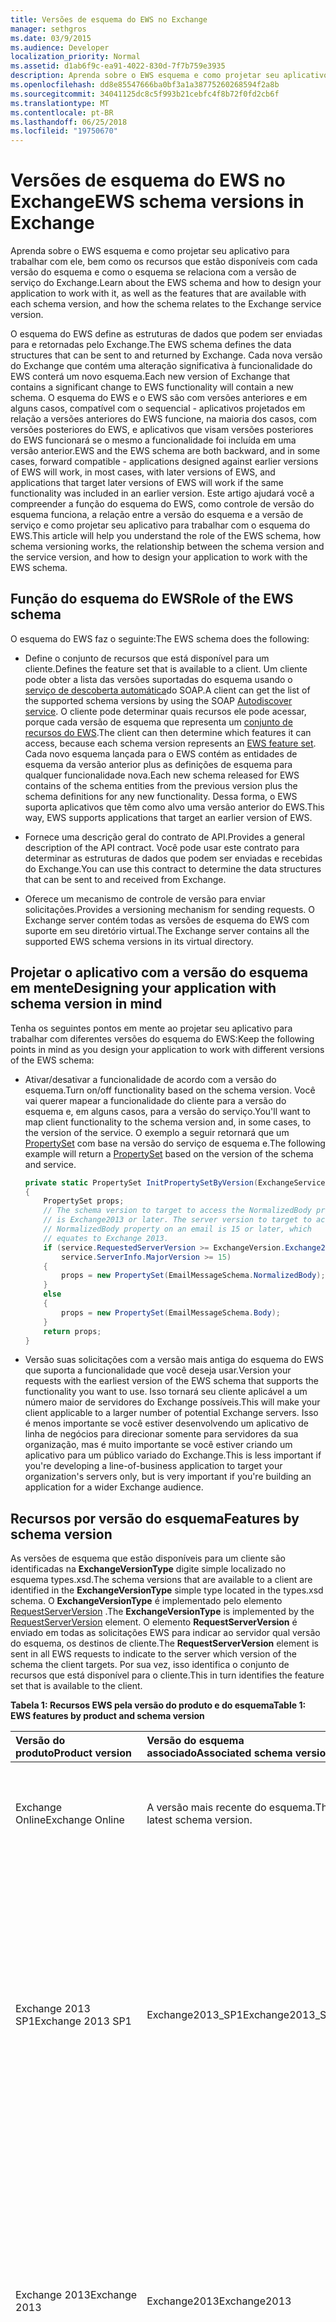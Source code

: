 ```yaml
---
title: Versões de esquema do EWS no Exchange
manager: sethgros
ms.date: 03/9/2015
ms.audience: Developer
localization_priority: Normal
ms.assetid: d1ab6f9c-ea91-4022-830d-7f7b759e3935
description: Aprenda sobre o EWS esquema e como projetar seu aplicativo para trabalhar com ele, bem como os recursos que estão disponíveis com cada versão do esquema e como o esquema se relaciona com a versão de serviço do Exchange.
ms.openlocfilehash: dd8e85547666ba0bf3a1a38775260268594f2a8b
ms.sourcegitcommit: 34041125dc8c5f993b21cebfc4f8b72f0fd2cb6f
ms.translationtype: MT
ms.contentlocale: pt-BR
ms.lasthandoff: 06/25/2018
ms.locfileid: "19750670"
---
```

# <a name="ews-schema-versions-in-exchange"></a><span data-ttu-id="aea36-103">Versões de esquema do EWS no Exchange</span><span class="sxs-lookup"><span data-stu-id="aea36-103">EWS schema versions in Exchange</span></span>

<span data-ttu-id="aea36-104">Aprenda sobre o EWS esquema e como projetar seu aplicativo para trabalhar com ele, bem como os recursos que estão disponíveis com cada versão do esquema e como o esquema se relaciona com a versão de serviço do Exchange.</span><span class="sxs-lookup"><span data-stu-id="aea36-104">Learn about the EWS schema and how to design your application to work with it, as well as the features that are available with each schema version, and how the schema relates to the Exchange service version.</span></span>
  
<span data-ttu-id="aea36-105">O esquema do EWS define as estruturas de dados que podem ser enviadas para e retornadas pelo Exchange.</span><span class="sxs-lookup"><span data-stu-id="aea36-105">The EWS schema defines the data structures that can be sent to and returned by Exchange.</span></span> <span data-ttu-id="aea36-106">Cada nova versão do Exchange que contém uma alteração significativa à funcionalidade do EWS conterá um novo esquema.</span><span class="sxs-lookup"><span data-stu-id="aea36-106">Each new version of Exchange that contains a significant change to EWS functionality will contain a new schema.</span></span> <span data-ttu-id="aea36-107">O esquema do EWS e o EWS são com versões anteriores e em alguns casos, compatível com o sequencial - aplicativos projetados em relação a versões anteriores do EWS funcione, na maioria dos casos, com versões posteriores do EWS, e aplicativos que visam versões posteriores do EWS funcionará se o mesmo a funcionalidade foi incluída em uma versão anterior.</span><span class="sxs-lookup"><span data-stu-id="aea36-107">EWS and the EWS schema are both backward, and in some cases, forward compatible - applications designed against earlier versions of EWS will work, in most cases, with later versions of EWS, and applications that target later versions of EWS will work if the same functionality was included in an earlier version.</span></span> <span data-ttu-id="aea36-108">Este artigo ajudará você a compreender a função do esquema do EWS, como controle de versão do esquema funciona, a relação entre a versão do esquema e a versão de serviço e como projetar seu aplicativo para trabalhar com o esquema do EWS.</span><span class="sxs-lookup"><span data-stu-id="aea36-108">This article will help you understand the role of the EWS schema, how schema versioning works, the relationship between the schema version and the service version, and how to design your application to work with the EWS schema.</span></span> 
  
## <a name="role-of-the-ews-schema"></a><span data-ttu-id="aea36-109">Função do esquema do EWS</span><span class="sxs-lookup"><span data-stu-id="aea36-109">Role of the EWS schema</span></span>

<span data-ttu-id="aea36-110">O esquema do EWS faz o seguinte:</span><span class="sxs-lookup"><span data-stu-id="aea36-110">The EWS schema does the following:</span></span>
  
- <span data-ttu-id="aea36-111">Define o conjunto de recursos que está disponível para um cliente.</span><span class="sxs-lookup"><span data-stu-id="aea36-111">Defines the feature set that is available to a client.</span></span> <span data-ttu-id="aea36-112">Um cliente pode obter a lista das versões suportadas do esquema usando o [serviço de descoberta automática](autodiscover-for-exchange.md)do SOAP.</span><span class="sxs-lookup"><span data-stu-id="aea36-112">A client can get the list of the supported schema versions by using the SOAP [Autodiscover service](autodiscover-for-exchange.md).</span></span> <span data-ttu-id="aea36-113">O cliente pode determinar quais recursos ele pode acessar, porque cada versão de esquema que representa um [conjunto de recursos do EWS](ews-schema-versions-in-exchange.md#bk_features).</span><span class="sxs-lookup"><span data-stu-id="aea36-113">The client can then determine which features it can access, because each schema version represents an [EWS feature set](ews-schema-versions-in-exchange.md#bk_features).</span></span> <span data-ttu-id="aea36-114">Cada novo esquema lançada para o EWS contém as entidades de esquema da versão anterior plus as definições de esquema para qualquer funcionalidade nova.</span><span class="sxs-lookup"><span data-stu-id="aea36-114">Each new schema released for EWS contains of the schema entities from the previous version plus the schema definitions for any new functionality.</span></span> <span data-ttu-id="aea36-115">Dessa forma, o EWS suporta aplicativos que têm como alvo uma versão anterior do EWS.</span><span class="sxs-lookup"><span data-stu-id="aea36-115">This way, EWS supports applications that target an earlier version of EWS.</span></span>
    
- <span data-ttu-id="aea36-116">Fornece uma descrição geral do contrato de API.</span><span class="sxs-lookup"><span data-stu-id="aea36-116">Provides a general description of the API contract.</span></span> <span data-ttu-id="aea36-117">Você pode usar este contrato para determinar as estruturas de dados que podem ser enviadas e recebidas do Exchange.</span><span class="sxs-lookup"><span data-stu-id="aea36-117">You can use this contract to determine the data structures that can be sent to and received from Exchange.</span></span>
    
- <span data-ttu-id="aea36-118">Oferece um mecanismo de controle de versão para enviar solicitações.</span><span class="sxs-lookup"><span data-stu-id="aea36-118">Provides a versioning mechanism for sending requests.</span></span> <span data-ttu-id="aea36-119">O Exchange server contém todas as versões de esquema do EWS com suporte em seu diretório virtual.</span><span class="sxs-lookup"><span data-stu-id="aea36-119">The Exchange server contains all the supported EWS schema versions in its virtual directory.</span></span> 
    
## <a name="designing-your-application-with-schema-version-in-mind"></a><span data-ttu-id="aea36-120">Projetar o aplicativo com a versão do esquema em mente</span><span class="sxs-lookup"><span data-stu-id="aea36-120">Designing your application with schema version in mind</span></span>

<span data-ttu-id="aea36-121">Tenha os seguintes pontos em mente ao projetar seu aplicativo para trabalhar com diferentes versões do esquema do EWS:</span><span class="sxs-lookup"><span data-stu-id="aea36-121">Keep the following points in mind as you design your application to work with different versions of the EWS schema:</span></span>
  
- <span data-ttu-id="aea36-122">Ativar/desativar a funcionalidade de acordo com a versão do esquema.</span><span class="sxs-lookup"><span data-stu-id="aea36-122">Turn on/off functionality based on the schema version.</span></span> <span data-ttu-id="aea36-123">Você vai querer mapear a funcionalidade do cliente para a versão do esquema e, em alguns casos, para a versão do serviço.</span><span class="sxs-lookup"><span data-stu-id="aea36-123">You'll want to map client functionality to the schema version and, in some cases, to the version of the service.</span></span> <span data-ttu-id="aea36-124">O exemplo a seguir retornará que um [PropertySet](http://msdn.microsoft.com/pt-br/library/office/microsoft.exchange.webservices.data.propertyset%28v=exchg.80%29.aspx) com base na versão do serviço de esquema e.</span><span class="sxs-lookup"><span data-stu-id="aea36-124">The following example will return a [PropertySet](http://msdn.microsoft.com/pt-br/library/office/microsoft.exchange.webservices.data.propertyset%28v=exchg.80%29.aspx) based on the version of the schema and service.</span></span> 
    
  ```cs
  private static PropertySet InitPropertySetByVersion(ExchangeService service)
  {
      PropertySet props;
      // The schema version to target to access the NormalizedBody property 
      // is Exchange2013 or later. The server version to target to access the 
      // NormalizedBody property on an email is 15 or later, which 
      // equates to Exchange 2013.
      if (service.RequestedServerVersion >= ExchangeVersion.Exchange2013 &amp;&amp;
          service.ServerInfo.MajorVersion >= 15)
      {
          props = new PropertySet(EmailMessageSchema.NormalizedBody);
      }
      else
      {
          props = new PropertySet(EmailMessageSchema.Body);
      }
      return props;
  }
  ```

- <span data-ttu-id="aea36-125">Versão suas solicitações com a versão mais antiga do esquema do EWS que suporta a funcionalidade que você deseja usar.</span><span class="sxs-lookup"><span data-stu-id="aea36-125">Version your requests with the earliest version of the EWS schema that supports the functionality you want to use.</span></span> <span data-ttu-id="aea36-126">Isso tornará seu cliente aplicável a um número maior de servidores do Exchange possíveis.</span><span class="sxs-lookup"><span data-stu-id="aea36-126">This will make your client applicable to a larger number of potential Exchange servers.</span></span> <span data-ttu-id="aea36-127">Isso é menos importante se você estiver desenvolvendo um aplicativo de linha de negócios para direcionar somente para servidores da sua organização, mas é muito importante se você estiver criando um aplicativo para um público variado do Exchange.</span><span class="sxs-lookup"><span data-stu-id="aea36-127">This is less important if you're developing a line-of-business application to target your organization's servers only, but is very important if you're building an application for a wider Exchange audience.</span></span>
    
## <a name="features-by-schema-version"></a><span data-ttu-id="aea36-128">Recursos por versão do esquema</span><span class="sxs-lookup"><span data-stu-id="aea36-128">Features by schema version</span></span>
<span data-ttu-id="aea36-129"><a name="bk_features"> </a></span><span class="sxs-lookup"><span data-stu-id="aea36-129"></span></span>

<span data-ttu-id="aea36-130">As versões de esquema que estão disponíveis para um cliente são identificadas na **ExchangeVersionType** digite simple localizado no esquema types.xsd.</span><span class="sxs-lookup"><span data-stu-id="aea36-130">The schema versions that are available to a client are identified in the **ExchangeVersionType** simple type located in the types.xsd schema.</span></span> <span data-ttu-id="aea36-131">O **ExchangeVersionType** é implementado pelo elemento [RequestServerVersion](http://msdn.microsoft.com/library/af4032d5-42b3-463e-9d0a-8236d78e5b75%28Office.15%29.aspx) .</span><span class="sxs-lookup"><span data-stu-id="aea36-131">The **ExchangeVersionType** is implemented by the [RequestServerVersion](http://msdn.microsoft.com/library/af4032d5-42b3-463e-9d0a-8236d78e5b75%28Office.15%29.aspx) element.</span></span> <span data-ttu-id="aea36-132">O elemento **RequestServerVersion** é enviado em todas as solicitações EWS para indicar ao servidor qual versão do esquema, os destinos de cliente.</span><span class="sxs-lookup"><span data-stu-id="aea36-132">The **RequestServerVersion** element is sent in all EWS requests to indicate to the server which version of the schema the client targets.</span></span> <span data-ttu-id="aea36-133">Por sua vez, isso identifica o conjunto de recursos que está disponível para o cliente.</span><span class="sxs-lookup"><span data-stu-id="aea36-133">This in turn identifies the feature set that is available to the client.</span></span> 
  
<span data-ttu-id="aea36-134">**Tabela 1: Recursos EWS pela versão do produto e do esquema**</span><span class="sxs-lookup"><span data-stu-id="aea36-134">**Table 1: EWS features by product and schema version**</span></span>

|<span data-ttu-id="aea36-135">**Versão do produto**</span><span class="sxs-lookup"><span data-stu-id="aea36-135">**Product version**</span></span>|<span data-ttu-id="aea36-136">**Versão do esquema associado**</span><span class="sxs-lookup"><span data-stu-id="aea36-136">**Associated schema version**</span></span>|<span data-ttu-id="aea36-137">**Recursos**</span><span class="sxs-lookup"><span data-stu-id="aea36-137">**Features**</span></span>|
|:-----|:-----|:-----|
|<span data-ttu-id="aea36-138">Exchange Online</span><span class="sxs-lookup"><span data-stu-id="aea36-138">Exchange Online</span></span>  |<span data-ttu-id="aea36-139">A versão mais recente do esquema.</span><span class="sxs-lookup"><span data-stu-id="aea36-139">The latest schema version.</span></span>  |<span data-ttu-id="aea36-140">Inclui todos os recursos na versão atual do Exchange além de quaisquer recursos novos que são adicionadas aos clientes online.</span><span class="sxs-lookup"><span data-stu-id="aea36-140">Includes all the features in the current version of Exchange in addition to any new features that are added for online clients.</span></span> |
|<span data-ttu-id="aea36-141">Exchange 2013 SP1</span><span class="sxs-lookup"><span data-stu-id="aea36-141">Exchange 2013 SP1</span></span> |<span data-ttu-id="aea36-142">Exchange2013_SP1</span><span class="sxs-lookup"><span data-stu-id="aea36-142">Exchange2013_SP1</span></span> | <span data-ttu-id="aea36-143">Inclui todos os recursos no Exchange 2013.</span><span class="sxs-lookup"><span data-stu-id="aea36-143">Includes all the features in Exchange 2013.</span></span><br/><br/><span data-ttu-id="aea36-144">Os seguintes recursos foram introduzidos no Exchange 2013 SP1:</span><span class="sxs-lookup"><span data-stu-id="aea36-144">The following features were introduced in Exchange 2013 SP1:</span></span> <ul><li>[<span data-ttu-id="aea36-145">Política de retenção de caixa de correio</span><span class="sxs-lookup"><span data-stu-id="aea36-145">Mailbox hold policy</span></span>](http://msdn.microsoft.com/pt-br/library/office/microsoft.exchange.webservices.data.exchangeservice.setholdonmailboxes%28v=exchg.80%29.aspx) </li><li> [<span data-ttu-id="aea36-146">Propor novo horário</span><span class="sxs-lookup"><span data-stu-id="aea36-146">Propose new time</span></span>](how-to-propose-a-new-meeting-time-by-using-ews-in-exchange.md) </li><li>  <span data-ttu-id="aea36-147">Leia as atualizações de recebimento para [Atualizar](http://msdn.microsoft.com/pt-br/library/office/dn600559%28v=exchg.80%29.aspx) e [Excluir](http://msdn.microsoft.com/pt-br/library/office/dn600557%28v=exchg.80%29.aspx) itens</span><span class="sxs-lookup"><span data-stu-id="aea36-147">Read receipt updates for [updating](http://msdn.microsoft.com/pt-br/library/office/dn600559%28v=exchg.80%29.aspx) and [deleting](http://msdn.microsoft.com/pt-br/library/office/dn600557%28v=exchg.80%29.aspx) items</span></span>  </li><li> <span data-ttu-id="aea36-148">Atualização de [informações de IRM](http://msdn.microsoft.com/pt-br/library/office/microsoft.exchange.webservices.data.conversation.hasirm%28v=exchg.80%29.aspx) para conversas</span><span class="sxs-lookup"><span data-stu-id="aea36-148">[IRM information](http://msdn.microsoft.com/pt-br/library/office/microsoft.exchange.webservices.data.conversation.hasirm%28v=exchg.80%29.aspx) update for conversations</span></span>  </li></ul> |
|<span data-ttu-id="aea36-149">Exchange 2013</span><span class="sxs-lookup"><span data-stu-id="aea36-149">Exchange 2013</span></span>   |<span data-ttu-id="aea36-150">Exchange2013</span><span class="sxs-lookup"><span data-stu-id="aea36-150">Exchange2013</span></span>   | <span data-ttu-id="aea36-151">Inclui todos os recursos introduzidos no Exchange 2007 e Exchange 2010.</span><span class="sxs-lookup"><span data-stu-id="aea36-151">Includes all features introduced in Exchange 2007 and Exchange 2010.</span></span> <br/><br/><span data-ttu-id="aea36-152">Os seguintes recursos foram introduzidos no Exchange 2013:</span><span class="sxs-lookup"><span data-stu-id="aea36-152">The following features were introduced in Exchange 2013:</span></span><ul><li><span data-ttu-id="aea36-153">Arquivamento</span><span class="sxs-lookup"><span data-stu-id="aea36-153">Archiving</span></span>  </li><li>  <span data-ttu-id="aea36-154">Descoberta eletrônica</span><span class="sxs-lookup"><span data-stu-id="aea36-154">eDiscovery</span></span>  </li><li>  <span data-ttu-id="aea36-155">Personagens</span><span class="sxs-lookup"><span data-stu-id="aea36-155">Personas</span></span>  </li><li>  <span data-ttu-id="aea36-156">Políticas de retenção</span><span class="sxs-lookup"><span data-stu-id="aea36-156">Retention policies</span></span>  </li><li>  <span data-ttu-id="aea36-157">Repositório unificado de contatos</span><span class="sxs-lookup"><span data-stu-id="aea36-157">Unified Contact Store</span></span>  </li><li>  <span data-ttu-id="aea36-158">Fotos dos usuários</span><span class="sxs-lookup"><span data-stu-id="aea36-158">User photos</span></span>  </li></ul> |
|<span data-ttu-id="aea36-159">Exchange 2010 SP3</span><span class="sxs-lookup"><span data-stu-id="aea36-159">Exchange 2010 SP2</span></span>   |<span data-ttu-id="aea36-160">Exchange2010_SP2</span><span class="sxs-lookup"><span data-stu-id="aea36-160">Exchange2010_SP2</span></span> | <span data-ttu-id="aea36-161">Inclui todos os recursos introduzidos no Exchange 2010 SP1.</span><span class="sxs-lookup"><span data-stu-id="aea36-161">Includes all the features introduced in Exchange 2010 SP1.</span></span> <br/><br/><span data-ttu-id="aea36-162">Os seguintes recursos foram introduzidos no Exchange 2010 SP2:</span><span class="sxs-lookup"><span data-stu-id="aea36-162">The following features were introduced in Exchange 2010 SP2:</span></span><ul><li><span data-ttu-id="aea36-163">Obtenha a validade da senha</span><span class="sxs-lookup"><span data-stu-id="aea36-163">Get Password Expiration</span></span>  </li><li>  <span data-ttu-id="aea36-164">Precisão de DateTime</span><span class="sxs-lookup"><span data-stu-id="aea36-164">DateTime precision</span></span>  </li><li>  <span data-ttu-id="aea36-165">Identificadores de propriedade atualizados para contatos</span><span class="sxs-lookup"><span data-stu-id="aea36-165">Updated property identifiers for contacts</span></span>  </li><li>  <span data-ttu-id="aea36-166">Novos cenários de representação</span><span class="sxs-lookup"><span data-stu-id="aea36-166">New impersonation scenarios</span></span>  </li></ul> |
|<span data-ttu-id="aea36-167">Exchange 2010 SP1</span><span class="sxs-lookup"><span data-stu-id="aea36-167">Exchange 2010 SP1</span></span>  |<span data-ttu-id="aea36-168">Exchange2010_SP1</span><span class="sxs-lookup"><span data-stu-id="aea36-168">Exchange2010_SP1</span></span>   | <span data-ttu-id="aea36-169">Inclui todos os recursos introduzidos no Exchange 2010.</span><span class="sxs-lookup"><span data-stu-id="aea36-169">Includes all the features introduced in Exchange 2010.</span></span> <br/><br/><span data-ttu-id="aea36-170">Os seguintes recursos foram introduzidos no Exchange 2010 SP1:</span><span class="sxs-lookup"><span data-stu-id="aea36-170">The following features were introduced in Exchange 2010 SP1:</span></span><ul><li><span data-ttu-id="aea36-171">Criar, recuperar e modificar as regras de caixa de entrada</span><span class="sxs-lookup"><span data-stu-id="aea36-171">Create, retrieve and modify Inbox rules</span></span>  </li><li>  <span data-ttu-id="aea36-172">Acesso programático à caixa de correio de arquivo morto</span><span class="sxs-lookup"><span data-stu-id="aea36-172">Programmatic access to Archive Mailbox</span></span>  </li><li>  <span data-ttu-id="aea36-173">Ações de conversas</span><span class="sxs-lookup"><span data-stu-id="aea36-173">Conversations actions</span></span>  </li><li>  <span data-ttu-id="aea36-174">Atravessando notificações de firewall</span><span class="sxs-lookup"><span data-stu-id="aea36-174">Firewall traversing notifications</span></span>  </li><li>  <span data-ttu-id="aea36-175">Recursos de administração aprimorado</span><span class="sxs-lookup"><span data-stu-id="aea36-175">Improved administration features</span></span>  </li><li>  <span data-ttu-id="aea36-176">Versão mista suporte aprimorado</span><span class="sxs-lookup"><span data-stu-id="aea36-176">Improved mixed version support</span></span>  </li><li>  <span data-ttu-id="aea36-177">Suporte à proteção de limitação</span><span class="sxs-lookup"><span data-stu-id="aea36-177">Throttling protection support</span></span>  </li><li>  <span data-ttu-id="aea36-178">Controle de acesso do aplicativo a EWS</span><span class="sxs-lookup"><span data-stu-id="aea36-178">Control of application access to EWS</span></span>  </li><li>  <span data-ttu-id="aea36-179">Suporte à autenticação de certificado de cliente</span><span class="sxs-lookup"><span data-stu-id="aea36-179">Client certificate authentication support</span></span>  </li></ul> |
|<span data-ttu-id="aea36-180">Exchange 2010</span><span class="sxs-lookup"><span data-stu-id="aea36-180">Exchange 2010</span></span>  |<span data-ttu-id="aea36-181">Exchange2010</span><span class="sxs-lookup"><span data-stu-id="aea36-181">Exchange2010</span></span>   | <span data-ttu-id="aea36-182">Inclui todos os recursos introduzidos no Exchange 2007 SP1.</span><span class="sxs-lookup"><span data-stu-id="aea36-182">Includes all features introduced in Exchange 2007 SP1.</span></span> <br/><br/><span data-ttu-id="aea36-183">Os seguintes recursos introduzidos na versão inicial do Exchange 2010:</span><span class="sxs-lookup"><span data-stu-id="aea36-183">The following features were introduced in the initial release version of Exchange 2010:</span></span><ul><li><span data-ttu-id="aea36-184">Lista completa de distribuição particular</span><span class="sxs-lookup"><span data-stu-id="aea36-184">Full Private Distribution List</span></span>  </li><li>  <span data-ttu-id="aea36-185">Objetos de configuração do usuário</span><span class="sxs-lookup"><span data-stu-id="aea36-185">User Configuration Objects</span></span>  </li><li>  <span data-ttu-id="aea36-186">Itens associados de pasta</span><span class="sxs-lookup"><span data-stu-id="aea36-186">Folder Associated Items</span></span>  </li><li>  <span data-ttu-id="aea36-187">Acompanhamento de mensagens</span><span class="sxs-lookup"><span data-stu-id="aea36-187">Message tracking</span></span>  </li><li>  <span data-ttu-id="aea36-188">Unificação de Mensagens</span><span class="sxs-lookup"><span data-stu-id="aea36-188">Unified Messaging</span></span>  </li><li>  <span data-ttu-id="aea36-189">Descoberta Automática SOAP</span><span class="sxs-lookup"><span data-stu-id="aea36-189">SOAP Autodiscover</span></span>  </li><li>  <span data-ttu-id="aea36-190">Suporte aprimorado de fuso horário</span><span class="sxs-lookup"><span data-stu-id="aea36-190">Enhanced Time Zone support</span></span>  </li><li>  <span data-ttu-id="aea36-191">Informações de disponibilidade de recurso de sala</span><span class="sxs-lookup"><span data-stu-id="aea36-191">Room resource availability information</span></span>  </li><li>  <span data-ttu-id="aea36-192">Pesquisa indexada</span><span class="sxs-lookup"><span data-stu-id="aea36-192">Indexed search</span></span>  </li><li>  <span data-ttu-id="aea36-193">Acesso do Dumpster</span><span class="sxs-lookup"><span data-stu-id="aea36-193">Dumpster access</span></span>  </li><li>  <span data-ttu-id="aea36-194">Informações de dicas de email</span><span class="sxs-lookup"><span data-stu-id="aea36-194">MailTips information</span></span>  </li></ul> |
|<span data-ttu-id="aea36-195">Exchange 2007 SP1</span><span class="sxs-lookup"><span data-stu-id="aea36-195">Exchange 2007 SP1</span></span>   |<span data-ttu-id="aea36-196">Exchange2007_SP1</span><span class="sxs-lookup"><span data-stu-id="aea36-196">Exchange2007_SP1</span></span>  | <span data-ttu-id="aea36-197">Inclui todos os recursos introduzidos no Exchange 2007.</span><span class="sxs-lookup"><span data-stu-id="aea36-197">Includes all the features introduced in Exchange 2007.</span></span> <br/><br/><span data-ttu-id="aea36-198">Os seguintes recursos foram introduzidos no Exchange 2007 SP1:</span><span class="sxs-lookup"><span data-stu-id="aea36-198">The following features were introduced in Exchange 2007 SP1:</span></span><ul><li><span data-ttu-id="aea36-199">Gerenciamento de representante</span><span class="sxs-lookup"><span data-stu-id="aea36-199">Delegate management</span></span>  </li><li>  <span data-ttu-id="aea36-200">Permissões de pasta</span><span class="sxs-lookup"><span data-stu-id="aea36-200">Folder permissions</span></span>  </li><li>  <span data-ttu-id="aea36-201">Pastas públicas</span><span class="sxs-lookup"><span data-stu-id="aea36-201">Public folders</span></span>  </li><li>  <span data-ttu-id="aea36-202">Postar itens</span><span class="sxs-lookup"><span data-stu-id="aea36-202">Post items</span></span>  </li><li>  <span data-ttu-id="aea36-203">Conversão de ID</span><span class="sxs-lookup"><span data-stu-id="aea36-203">ID conversion</span></span>  </li></ul>|
|<span data-ttu-id="aea36-204">Exchange 2007</span><span class="sxs-lookup"><span data-stu-id="aea36-204">Exchange 2007</span></span>  |<span data-ttu-id="aea36-205">Exchange2007</span><span class="sxs-lookup"><span data-stu-id="aea36-205">Exchange2007</span></span> | <span data-ttu-id="aea36-206">Os seguintes recursos introduzidos na versão inicial do Exchange 2007:</span><span class="sxs-lookup"><span data-stu-id="aea36-206">The following features were introduced in the initial release version of Exchange 2007:</span></span><ul><li><span data-ttu-id="aea36-207">Acesso total a itens, pastas e anexos (criar, obter, atualizar, excluir)</span><span class="sxs-lookup"><span data-stu-id="aea36-207">Full access to items, folders, and attachments (Create, Get, Update, Delete)</span></span>  </li><li>  <span data-ttu-id="aea36-208">Availability</span><span class="sxs-lookup"><span data-stu-id="aea36-208">Availability</span></span>  </li><li>  <span data-ttu-id="aea36-209">Sem configurações do Office</span><span class="sxs-lookup"><span data-stu-id="aea36-209">Out of Office settings</span></span>  </li><li>  <span data-ttu-id="aea36-210">Notificações</span><span class="sxs-lookup"><span data-stu-id="aea36-210">Notifications</span></span>  </li><li>  <span data-ttu-id="aea36-211">Sincronização</span><span class="sxs-lookup"><span data-stu-id="aea36-211">Synchronization</span></span>  </li><li>  <span data-ttu-id="aea36-212">Resolução de nomes</span><span class="sxs-lookup"><span data-stu-id="aea36-212">Name resolution</span></span>  </li><li>  <span data-ttu-id="aea36-213">Expansão de lista (DL) de distribuição</span><span class="sxs-lookup"><span data-stu-id="aea36-213">Distribution list (DL) expansion</span></span>  </li><li>  <span data-ttu-id="aea36-214">Pesquisar</span><span class="sxs-lookup"><span data-stu-id="aea36-214">Search</span></span>  </li></ul> |
   
## <a name="relationship-between-the-ews-schema-and-the-service-version"></a><span data-ttu-id="aea36-215">Relação entre o esquema do EWS e a versão do service</span><span class="sxs-lookup"><span data-stu-id="aea36-215">Relationship between the EWS schema and the service version</span></span>
<span data-ttu-id="aea36-216"><a name="bk_features"> </a></span><span class="sxs-lookup"><span data-stu-id="aea36-216"></span></span>

<span data-ttu-id="aea36-217">A versão do esquema EWS está relacionada à versão do serviço EWS que o servidor está executando.</span><span class="sxs-lookup"><span data-stu-id="aea36-217">The EWS schema version is related to the version of the EWS service that the server is running.</span></span> <span data-ttu-id="aea36-218">O padrão de nomeação para o esquema do EWS está relacionado às versões locais do Exchange.</span><span class="sxs-lookup"><span data-stu-id="aea36-218">The naming pattern for the EWS schema is related to the on-premises versions of Exchange.</span></span> <span data-ttu-id="aea36-219">Por exemplo, a versão inicial do Exchange 2013 tem uma versão de serviço do 15.00.0516.032 e o nome do esquema **Exchange2013**.</span><span class="sxs-lookup"><span data-stu-id="aea36-219">For example, the initial release of Exchange 2013 has a service version of 15.00.0516.032 and the schema name **Exchange2013**.</span></span> <span data-ttu-id="aea36-220">Porque o esquema foi atualizado para o Exchange 2013, Exchange 2013 e Exchange Online com uma versão de serviço do 15.00.0516.032 e posterior têm o mesmo nome de versão do esquema mais recente.</span><span class="sxs-lookup"><span data-stu-id="aea36-220">Because the schema was updated for Exchange 2013, both Exchange 2013 and Exchange Online with a service version of 15.00.0516.032 and later have the same version name for the latest schema.</span></span> <span data-ttu-id="aea36-221">Em versões anteriores do Exchange, o esquema do EWS não foi atualizado com as atualizações cumulativas (anteriormente denominada resumos).</span><span class="sxs-lookup"><span data-stu-id="aea36-221">In earlier versions of Exchange, the EWS schema was not updated with cumulative updates (formerly called rollups).</span></span> <span data-ttu-id="aea36-222">Mas como Exchange é atualizada com mais frequência para suportar o Exchange Online, atualizações cumulativas agora contém atualizações de esquema para o EWS.</span><span class="sxs-lookup"><span data-stu-id="aea36-222">But because Exchange is updated more frequently to support Exchange Online, cumulative updates now contain schema updates for EWS.</span></span> <span data-ttu-id="aea36-223">Os nomes de arquivo de esquema e o nome da versão de esquema associado, só são atualizadas com os service packs ou versões principais do Exchange local.</span><span class="sxs-lookup"><span data-stu-id="aea36-223">The schema file names, and the associated schema version name, are only updated with service packs or major releases of Exchange on-premises.</span></span>
  
<span data-ttu-id="aea36-224">Enquanto o esquema do EWS define o contrato, em alguns cenários, a versão de serviço é a única maneira de um cliente determinar como ele deve para interagir com o serviço.</span><span class="sxs-lookup"><span data-stu-id="aea36-224">While the EWS schema defines the contract, in some scenarios, the service version is the only way for a client to determine how it is supposed to interact with the service.</span></span> <span data-ttu-id="aea36-225">Mudanças de comportamento de serviço que não sejam refletidas no esquema somente podem ser determinadas pela versão serviço retornado em todas as respostas do EWS.</span><span class="sxs-lookup"><span data-stu-id="aea36-225">Service behavior changes that aren't reflected in the schema can only be determined by the service version returned in all EWS responses.</span></span> <span data-ttu-id="aea36-226">Por exemplo, quando [as pastas públicas](public-folder-access-with-ews-in-exchange.md) foram reprojetada no Exchange 2013, as operações que são usados para mover e copiar pastas públicas alteradas.</span><span class="sxs-lookup"><span data-stu-id="aea36-226">For example, when [public folders](public-folder-access-with-ews-in-exchange.md) were redesigned in Exchange 2013, the operations that are used to move and copy public folders changed.</span></span> <span data-ttu-id="aea36-227">Se você tiver criado um cliente para copiar pastas públicas no Exchange 2010, você precisaria atualizá-lo para usar operações diferentes para obter o mesmo resultado no Exchange 2013.</span><span class="sxs-lookup"><span data-stu-id="aea36-227">If you designed a client to copy public folders in Exchange 2010, you would need to update it to use different operations to get the same result in Exchange 2013.</span></span> 
  
## <a name="how-the-ews-schema-is-updated"></a><span data-ttu-id="aea36-228">Como o esquema EWS é atualizado</span><span class="sxs-lookup"><span data-stu-id="aea36-228">How the EWS schema is updated</span></span>
<span data-ttu-id="aea36-229"><a name="bk_features"> </a></span><span class="sxs-lookup"><span data-stu-id="aea36-229"></span></span>

<span data-ttu-id="aea36-230">Servidores Exchange executando versões do Exchange, começando com o Exchange 2007 incluem o esquema do EWS no diretório virtual que hospeda o serviço do EWS.</span><span class="sxs-lookup"><span data-stu-id="aea36-230">Exchange servers running versions of Exchange starting with Exchange 2007 include the EWS schema in the virtual directory that hosts the EWS service.</span></span> <span data-ttu-id="aea36-231">A versão atual do esquema é sempre representada pelos arquivos types.xsd e messages.xsd.</span><span class="sxs-lookup"><span data-stu-id="aea36-231">The current schema version is always represented by the types.xsd and messages.xsd files.</span></span> <span data-ttu-id="aea36-232">A Figura 1 mostra como o esquema de messages.xsd é bifurcado quando uma nova versão do esquema foi desenvolvida.</span><span class="sxs-lookup"><span data-stu-id="aea36-232">Figure 1 shows how the messages.xsd schema is forked when a new version of the schema is developed.</span></span> <span data-ttu-id="aea36-233">Antes de é adicionada a nova funcionalidade, uma cópia do esquema original messages.xsd é incluída e renomeada para representar a versão anterior do esquema.</span><span class="sxs-lookup"><span data-stu-id="aea36-233">Before new functionality is added, a copy of the original messages.xsd schema is included and renamed to represent the previous version of the schema.</span></span> <span data-ttu-id="aea36-234">O arquivo messages.xsd, em seguida, é atualizado com a descrição do serviço para a nova versão.</span><span class="sxs-lookup"><span data-stu-id="aea36-234">The messages.xsd file is then updated with the service description for the new version.</span></span>
  
<span data-ttu-id="aea36-235">**Figura 1. Como o esquema EWS é atualizado**</span><span class="sxs-lookup"><span data-stu-id="aea36-235">**Figure 1. How the EWS schema is updated**</span></span>

![Uma ilustração que mostra como o esquema EWS é atualizado. A última versão do esquema é bifurcada e renomeada para representar a versão anterior, e o nome do arquivo mais recente representa a versão atual.](media/Ex15_EWS_Schema_Update1.png)
  
<span data-ttu-id="aea36-238">Antes do esquema do EWS for atualizado para uma nova versão, a versão atual do esquema é bifurcada e renomeado usando a seguinte convenção:</span><span class="sxs-lookup"><span data-stu-id="aea36-238">Before the EWS schema is updated for a new version, the current version of the schema is forked and renamed using the following convention:</span></span>
  
`<schemaname>-<majorserverversion><servicepack>.xsd`
  
<span data-ttu-id="aea36-239">O nome do arquivo original, em seguida, representa o esquema mais recente.</span><span class="sxs-lookup"><span data-stu-id="aea36-239">The original file name then represents the latest schema.</span></span> <span data-ttu-id="aea36-240">Todos os novos recursos são adicionados ao esquema do mais recente, com exceção de atualizações e correções para as versões anteriores do esquema.</span><span class="sxs-lookup"><span data-stu-id="aea36-240">All new features are added to the latest schema, with the exception of updates and fixes to the earlier versions of the schema.</span></span> 
  
## <a name="see-also"></a><span data-ttu-id="aea36-241">Confira também</span><span class="sxs-lookup"><span data-stu-id="aea36-241">See also</span></span>

- [<span data-ttu-id="aea36-242">Versões de esquema do EWS no Exchange</span><span class="sxs-lookup"><span data-stu-id="aea36-242">EWS schema versions in Exchange</span></span>](ews-schema-versions-in-exchange.md) 
- [<span data-ttu-id="aea36-243">Descoberta Automática do Exchange</span><span class="sxs-lookup"><span data-stu-id="aea36-243">Autodiscover for Exchange</span></span>](autodiscover-for-exchange.md) 
- [<span data-ttu-id="aea36-244">Develop web service clients for Exchange</span><span class="sxs-lookup"><span data-stu-id="aea36-244">Develop web service clients for Exchange</span></span>](develop-web-service-clients-for-exchange.md)
    

